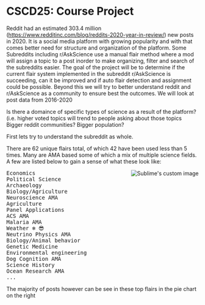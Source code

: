 # CSCD25: Course Project


Reddit had an estimated 303.4 million (https://www.redditinc.com/blog/reddits-2020-year-in-review/) new posts in 2020. It is a social media platform with growing popularity and with that comes better need for structure and organization of the platform. Some Subreddits including r/AskScience use a manual flair method where a mod will assign a topic to a post inorder to make organizing, filter and search of the subreddits easier. The goal of the project will be to determine if the current flair system implemented in the subreddit r/AskScience is succeeding, can it be improved and if auto flair detection and assignment could be possible. Beyond this we will try to better understand reddit and r/AskScience as a community to ensure best the outcomes. We will look at post data from 2016-2020

Is there a domaince of specific types of science as a result of the platform?(i.e. higher voted topics will trend to people asking about those topics
Bigger reddit communities? Bigger population?


First lets try to understand the subreddit as whole.

There are 62 unique flairs total, of which 42 have been used less than 5 times. Many are AMA based some of which a mix of multiple science fields. A few are listed below to gain  a sense of what these look like:

 <img align="right" src="https://github.com/ChristianSarran/d25/blob/9cffefdb4a6e8db8862096dcfa97f2336bdc542d/pie.png" alt="Sublime's custom image"/>
<pre>
Economics                                  2007 posts
Political Science                          1122 posts
Archaeology                                 978 posts
Biology/Agriculture                           5 posts
Neuroscience AMA                              3 posts
Agriculture                                   2 posts
Panel Applications                            2 posts 
ACS AMA                                       2 posts
Malaria AMA                                   2 posts
Weather ❄ 😎                                 1 posts 
Neutrino Physics AMA                          1 posts
Biology/Animal behavior                       1 posts
Genetic Medicine                              1 posts
Environmental engineering                     1 posts
Dog Cognition AMA                             1 posts 
Science History                               1 posts 
Ocean Research AMA                            1 posts
...
</pre>
The majority of posts however can be see in these top flairs in the pie chart on the right
